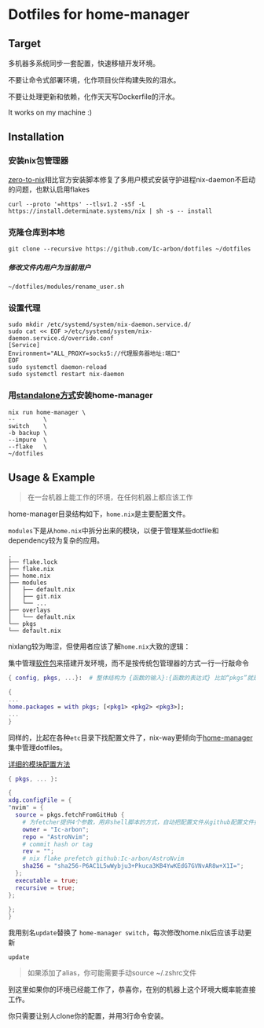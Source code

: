 # Dotfiles for home-manager

## Target

多机器多系统同步一套配置，快速移植开发环境。

不要让命令式部署环境，化作项目伙伴构建失败的泪水。

不要让处理更新和依赖，化作天天写Dockerfile的汗水。

It works on my machine :)

## Installation

### 安装nix包管理器

[zero-to-nix](https://zero-to-nix.com/)相比官方安装脚本修复了多用户模式安装守护进程nix-daemon不启动的问题，也默认启用flakes

```shell
curl --proto '=https' --tlsv1.2 -sSf -L https://install.determinate.systems/nix | sh -s -- install 
```
### 克隆仓库到本地

```shell
git clone --recursive https://github.com/Ic-arbon/dotfiles ~/dotfiles
```
##### 修改文件内用户为当前用户
```shell
~/dotfiles/modules/rename_user.sh
```
### 设置代理
```shell
sudo mkdir /etc/systemd/system/nix-daemon.service.d/
sudo cat << EOF >/etc/systemd/system/nix-daemon.service.d/override.conf
[Service]
Environment="ALL_PROXY=socks5://代理服务器地址:端口"
EOF
sudo systemctl daemon-reload
sudo systemctl restart nix-daemon

```

### 用[standalone方式](https://nix-community.github.io/home-manager/index.xhtml#ch-nix-flakes)安装home-manager

```shell
nix run home-manager \
--        \
switch    \
-b backup \
--impure  \
--flake   \
~/dotfiles 
```

## Usage & Example

> 在一台机器上能工作的环境，在任何机器上都应该工作

home-manager目录结构如下，`home.nix`是主要配置文件。

`modules`下是从`home.nix`中拆分出来的模块，以便于管理某些dotfile和dependency较为复杂的应用。

```
.
├── flake.lock
├── flake.nix
├── home.nix
├── modules
│   ├── default.nix
│   ├── git.nix
│   └── ...
├── overlays
│   └── default.nix
└── pkgs
└── default.nix
```

nixlang较为晦涩，但使用者应该了解`home.nix`大致的逻辑：

集中管理[软件包](https://search.nixos.org/packages)来搭建开发环境，而不是按传统包管理器的方式一行一行敲命令

```nix
{ config, pkgs, ...}:  # 整体结构为 {函数的输入}:{函数的表达式} 比如“pkgs”就是函数的一个输入参数

{ 
...
home.packages = with pkgs; [<pkg1> <pkg2> <pkg3>];
...
}
```

同样的，比起在各种`etc`目录下找配置文件了，nix-way更倾向于[home-manager](https://home-manager-options.extranix.com/?query=&release=master)集中管理dotfiles。

[详细的模块配置方法](./modules/README.md)

```nix
{ pkgs, ... }: 

{
xdg.configFile = {
"nvim" = {
  source = pkgs.fetchFromGitHub {
    # 为fetcher提供4个参数，用非shell脚本的方式，自动把配置文件从github配置文件拉到本地
    owner = "Ic-arbon";
    repo = "AstroNvim";
    # commit hash or tag
    rev = "";
    # nix flake prefetch github:Ic-arbon/AstroNvim
    sha256 = "sha256-P6AC1L5wWybju3+Pkuca3KB4YwKEdG7GVNvAR8w+X1I=";
  };
  executable = true;
  recursive = true;
};

};
}
```

我用别名`update`替换了 `home-manager switch`，每次修改home.nix后应该手动更新

````shell
update
````

> 如果添加了alias，你可能需要手动source ~/.zshrc文件

到这里如果你的环境已经能工作了，恭喜你，在别的机器上这个环境大概率能直接工作。

你只需要让别人clone你的配置，并用3行命令安装。
